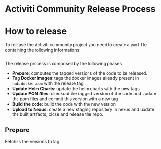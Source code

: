 # Activiti Community Release Process

# How to release

To release the Activiti community project you need to create a `yaml` file containing the following informations:

```

```

The release process is composed by the following phases

- **Prepare**: computes the tagged versions of the code to be released.
- **Tag Docker Images**: tags the docker images already present in `hub.docker.com` with the release tag
- **Update Helm Charts**: update the helm charts with the new tags
- **Update POM files**: checkout the tagged version of the code and update the pom files and commit this version with a new tag
- **Build the code**: build the code with the new version
- **Upload to Nexus**: create a new staging repository in nexus and update the built artifacts, close and release the repo.

## Prepare

Fetches the versions to tag
